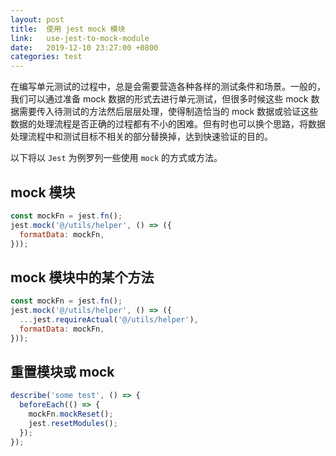 ```yaml
---
layout: post
title:  使用 jest mock 模块
link:   use-jest-to-mock-module
date:   2019-12-10 23:27:00 +0800
categories: test
---
```


在编写单元测试的过程中，总是会需要营造各种各样的测试条件和场景。一般的，我们可以通过准备 mock 数据的形式去进行单元测试，但很多时候这些 mock 数据需要传入待测试的方法然后层层处理，使得制造恰当的 mock 数据或验证这些数据的处理流程是否正确的过程都有不小的困难。但有时也可以换个思路，将数据处理流程中和测试目标不相关的部分替换掉，达到快速验证的目的。

以下将以 `Jest` 为例罗列一些使用 `mock` 的方式或方法。

## mock 模块

```js
const mockFn = jest.fn();
jest.mock('@/utils/helper', () => ({
  formatData: mockFn,
}));
```

## mock 模块中的某个方法

```js
const mockFn = jest.fn();
jest.mock('@/utils/helper', () => ({
  ...jest.requireActual('@/utils/helper'),
  formatData: mockFn,
}));
```

## 重置模块或 mock

```js
describe('some test', () => {
  beforeEach(() => {
    mockFn.mockReset();
    jest.resetModules();
  });
});
```